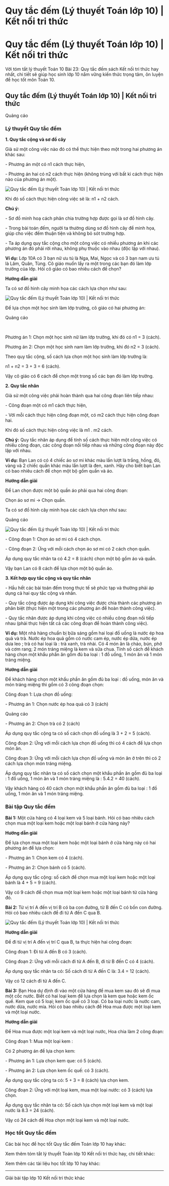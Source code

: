 # Quy tắc đếm (Lý thuyết Toán lớp 10) | Kết nối tri thức

# Quy tắc đếm (Lý thuyết Toán lớp 10) | Kết nối tri thức

Với tóm tắt lý thuyết Toán 10 Bài 23: Quy tắc đếm sách Kết nối tri thức hay nhất, chi tiết sẽ giúp học sinh lớp 10 nắm vững kiến thức trọng tâm, ôn luyện để học tốt môn Toán 10.

## Quy tắc đếm (Lý thuyết Toán lớp 10) | Kết nối tri thức

Quảng cáo

### **Lý thuyết Quy tắc đếm**

**1\. Quy tắc cộng và sơ đồ cây**

Giả sử một công việc nào đó có thể thực hiện theo một trong hai phương án khác sau:

\- Phương án một có n1 cách thực hiện,

\- Phương án hai có n2 cách thực hiện (không trùng với bất kì cách thực hiện nào của phương án một).

![Quy tắc đếm \(Lý thuyết Toán lớp 10\) | Kết nối tri thức](https://vietjack.com/toan-10-kn/images/ly-thuyet-bai-23-quy-tac-dem-186143.PNG)

Khi đó số cách thực hiện công việc sẽ là: n1 \+ n2 cách.

**Chú ý:**

\- Sơ đồ minh hoạ cách phân chia trường hợp được gọi là sơ đồ hình cây.

\- Trong bài toán đếm, người ta thường dùng sơ đồ hình cây để minh họa, giúp cho việc đếm thuận tiện và không bỏ sót trường hợp.

\- Ta áp dụng quy tắc cộng cho một công việc có nhiều phương án khi các phương án đó phải rời nhau, không phụ thuộc vào nhau (độc lập với nhau).

**Ví dụ:** Lớp 10A có 3 bạn nữ ưu tú là Nga, Mai, Ngọc và có 3 bạn nam ưu tú là Lâm, Quân, Tùng. Cô giáo muốn lấy ra một trong các bạn đó làm lớp trưởng của lớp. Hỏi cô giáo có bao nhiêu cách để chọn?

**Hướng dẫn giải**

Ta có sơ đồ hình cây minh họa các cách lựa chọn như sau:

![Quy tắc đếm \(Lý thuyết Toán lớp 10\) | Kết nối tri thức](https://vietjack.com/toan-10-kn/images/ly-thuyet-bai-23-quy-tac-dem-186144.PNG)

Để lựa chọn một học sinh làm lớp trưởng, cô giáo có hai phương án:

Quảng cáo

﻿

Phương án 1: Chọn một học sinh nữ làm lớp trưởng, khi đó có n1 = 3 (cách). 

Phương án 2: Chọn một học sinh nam làm lớp trưởng, khi đó n2 = 3 (cách).

Theo quy tắc cộng, số cách lựa chọn một học sinh làm lớp trưởng là: 

n1 \+ n2 = 3 + 3 = 6 (cách).

Vậy cô giáo có 6 cách để chọn một trong số các bạn đó làm lớp trưởng.

**2\. Quy tắc nhân**

Giả sử một công việc phải hoàn thành qua hai công đoạn liên tiếp nhau:

\- Công đoạn một có m1 cách thực hiện,

\- Với mỗi cách thực hiện công đoạn một, có m2 cách thực hiện công đoạn hai.

Khi đó số cách thực hiện công việc là m1 . m2 cách.

**Chú ý:** Quy tắc nhân áp dụng để tính số cách thực hiện một công việc có nhiều công đoạn, các công đoạn nối tiếp nhau và những công đoạn này độc lập với nhau. 

**Ví dụ:** Bạn Lan có có 4 chiếc áo sơ mi khác màu lần lượt là trắng, hồng, đỏ, vàng và 2 chiếc quần khác màu lần lượt là đen, xanh. Hãy cho biết bạn Lan có bao nhiêu cách để chọn một bộ gồm quần và áo.

**Hướng dẫn giải**

Để Lan chọn được một bộ quần áo phải qua hai công đoạn:

Chọn áo sơ mi → Chọn quần.

Ta có sơ đồ hình cây minh họa các cách lựa chọn như sau:

Quảng cáo

![Quy tắc đếm \(Lý thuyết Toán lớp 10\) | Kết nối tri thức](https://vietjack.com/toan-10-kn/images/ly-thuyet-bai-23-quy-tac-dem-186145.PNG)

\- Công đoạn 1: Chọn áo sơ mi có 4 cách chọn.

\- Công đoạn 2: Ứng với mỗi cách chọn áo sơ mi có 2 cách chọn quần.

Áp dụng quy tắc nhân ta có 4.2 = 8 (cách) chọn một bộ gồm áo và quần.

Vậy bạn Lan có 8 cách để lựa chọn một bộ quần áo.

**3\. Kết hợp quy tắc cộng và quy tắc nhân**

\- Hầu hết các bài toán đếm trong thực tế sẽ phức tạp và thường phải áp dụng cả hai quy tắc cộng và nhân.

\- Quy tắc cộng được áp dụng khi công việc được chia thành các phương án phân biệt (thực hiện một trong các phương án để hoàn thành công việc).

\- Quy tắc nhân được áp dụng khi công việc có nhiều công đoạn nối tiếp nhau (phải thực hiện tất cả các công đoạn để hoàn thành công việc).

**Ví dụ:** Một nhà hàng chuẩn bị bữa sáng gồm hai loại đồ uống là nước ép hoa quả và trà. Nước ép hoa quả gồm có nước cam ép, nước ép dứa, nước ép dưa leo ; trà có hai loại là : trà xanh, trà nhài. Có 4 món ăn là cháo, bún, phở và cơm rang; 2 món tráng miệng là kem và sữa chua. Tính số cách để khách hàng chọn một khẩu phần ăn gồm đủ ba loại : 1 đồ uống, 1 món ăn và 1 món tráng miệng.

**Hướng dẫn giải**

Để khách hàng chọn một khẩu phần ăn gồm đủ ba loại : đồ uống, món ăn và món tráng miệng thì gồm có 3 công đoạn chọn:

Công đoạn 1: Lựa chọn đồ uống:

\- Phương án 1: Chọn nước ép hoa quả có 3 (cách)

Quảng cáo

\- Phương án 2: Chọn trà có 2 (cách)

Áp dụng quy tắc cộng ta có số cách chọn đồ uống là 3 + 2 = 5 (cách).

Công đoạn 2: Ứng với mỗi cách lựa chọn đồ uống thì có 4 cách để lựa chọn món ăn.

Công đoạn 3: Ứng với mỗi cách lựa chọn đồ uống và món ăn ở trên thì có 2 cách lựa chọn món tráng miệng.

Áp dụng quy tắc nhân ta có số cách chọn một khẩu phần ăn gồm đủ ba loại : 1 đồ uống, 1 món ăn và 1 món tráng miệng là : 5.4.2 = 40 (cách).

Vậy khách hàng có 40 cách chọn một khẩu phần ăn gồm đủ ba loại : 1 đồ uống, 1 món ăn và 1 món tráng miệng.

### **Bài tập Quy tắc đếm**

**Bài 1:** Một cửa hàng có 4 loại kem và 5 loại bánh. Hỏi có bao nhiêu cách chọn mua một loại kem hoặc một loại bánh ở cửa hàng này?

**Hướng dẫn giải**

Để lựa chọn mua một loại kem hoặc một loại bánh ở cửa hàng này có hai phương án để lựa chọn:

\- Phương án 1: Chọn kem có 4 (cách).

\- Phương án 2: Chọn bánh có 5 (cách).

Áp dụng quy tắc cộng: số cách để chọn mua một loại kem hoặc một loại bánh là 4 + 5 = 9 (cách).

Vậy có 9 cách để chọn mua một loại kem hoặc một loại bánh từ cửa hàng đó.

**Bài 2:** Từ vị trí A đến vị trí B có ba con đường, từ B đến C có bốn con đường. Hỏi có bao nhiêu cách để đi từ A đến C qua B.

![Quy tắc đếm \(Lý thuyết Toán lớp 10\) | Kết nối tri thức](https://vietjack.com/toan-10-kn/images/ly-thuyet-bai-23-quy-tac-dem-186146.PNG)

**Hướng dẫn giải**

Để đi từ vị trí A đến vị trí C qua B, ta thực hiện hai công đoạn:

Công đoạn 1: Đi từ A đến B có 3 (cách).

Công đoạn 2: Ứng với mỗi cách đi từ A đến B, đi từ B đến C có 4 (cách).

Áp dụng quy tắc nhân ta có: Số cách đi từ A đến C là: 3.4 = 12 (cách).

Vậy có 12 cách đi từ A đến C.

**Bài 3:** Bạn Hoa dự định đi vào một cửa hàng để mua kem sau đó sẽ đi mua một cốc nước. Biết có hai loại kem để lựa chọn là kem que hoặc kem ốc quế. Kem que có 5 loại; kem ốc quế có 3 loại. Có ba loại nước là nước cam, nước dừa, nước mía. Hỏi có bao nhiêu cách để Hoa mua được một loại kem và một loại nước.

**Hướng dẫn giải**

Để Hoa mua được một loại kem và một loại nước, Hoa chia làm 2 công đoạn:

Công đoạn 1: Mua một loại kem : 

Có 2 phương án để lựa chọn kem:

\- Phương án 1: Lựa chọn kem que: có 5 (cách).

\- Phương án 2: Lựa chọn kem ốc quế: có 3 (cách).

Áp dụng quy tắc cộng ta có: 5 + 3 = 8 (cách) lựa chọn kem.

Công đoạn 2: Ứng với một loại kem, mua một loại nước: có 3 (cách) lựa chọn.

Áp dụng quy tắc nhân ta có: Số cách lựa chọn một loại kem và một loại nước là 8.3 = 24 (cách).

Vậy có 24 cách để Hoa chọn một loại kem và một loại nước.

### **Học tốt Quy tắc đếm**

Các bài học để học tốt Quy tắc đếm Toán lớp 10 hay khác:

Xem thêm tóm tắt lý thuyết Toán lớp 10 Kết nối tri thức hay, chi tiết khác:

Xem thêm các tài liệu học tốt lớp 10 hay khác:

* * *

Giải bài tập lớp 10 Kết nối tri thức khác
